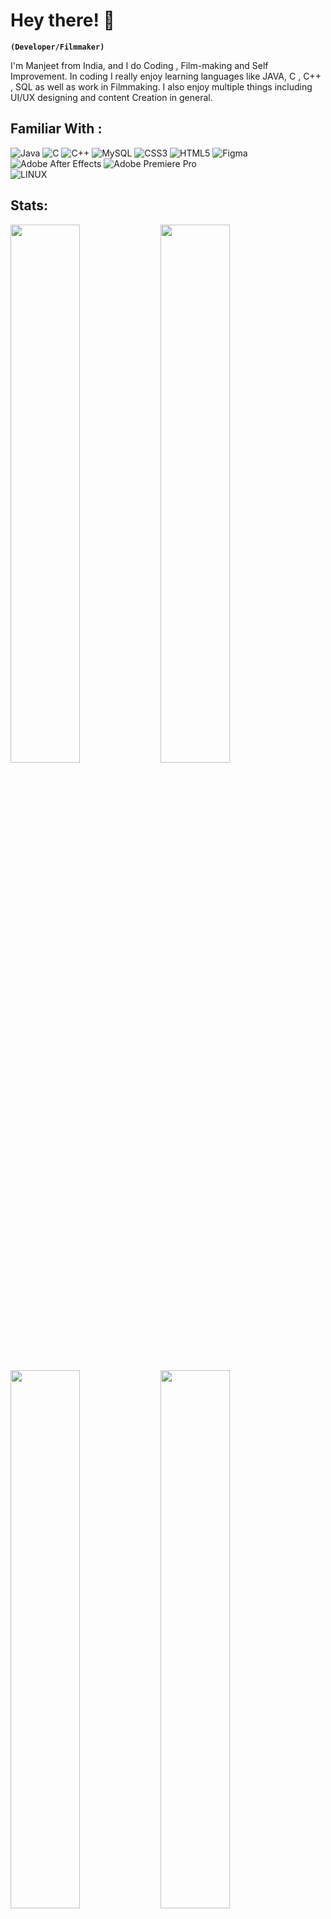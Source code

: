 # Hey there! 👋
**`(Developer/Filmmaker)`**

I'm Manjeet from India, and I do Coding , Film-making and Self Improvement. In coding I really enjoy learning languages like JAVA, C , C++ , SQL as well as work in Filmmaking. I also enjoy  multiple things including UI/UX designing and content Creation in general. 


## Familiar With :
![Java](https://img.shields.io/badge/java-%23ED8B00.svg?style=for-the-badge&logo=java&logoColor=white) 
![C](https://img.shields.io/badge/c-%2300599C.svg?style=for-the-badge&logo=c&logoColor=white) 
![C++](https://img.shields.io/badge/c++-%2300599C.svg?style=for-the-badge&logo=c%2B%2B&logoColor=white)
![MySQL](https://img.shields.io/badge/mysql-%2300f.svg?style=for-the-badge&logo=mysql&logoColor=white)
![CSS3](https://img.shields.io/badge/css3-%231572B6.svg?style=for-the-badge&logo=css3&logoColor=white) 
![HTML5](https://img.shields.io/badge/html5-%23E34F26.svg?style=for-the-badge&logo=html5&logoColor=white) 
![Figma](https://img.shields.io/badge/figma-%23F24E1E.svg?style=for-the-badge&logo=figma&logoColor=white) 
![Adobe After Effects](https://img.shields.io/badge/Adobe%20After%20Effects-9999FF.svg?style=for-the-badge&logo=Adobe%20After%20Effects&logoColor=white) 
![Adobe Premiere Pro](https://img.shields.io/badge/Adobe%20Premiere%20Pro-9999FF.svg?style=for-the-badge&logo=Adobe%20Premiere%20Pro&logoColor=white) 	
![LINUX](https://img.shields.io/badge/Linux-FCC624?style=for-the-badge&logo=linux&logoColor=black)


## Stats:

<img align="left" width="47%" src= "https://github-readme-stats.vercel.app/api?username=manjeetio&theme=dark&hide_border=true&include_all_commits=true&count_private=true"/>
<img align="left" width="47%" align="left" width="47%" src= "https://github-readme-stats.vercel.app/api/top-langs/?username=manjeetio&theme=dark&hide_border=true&include_all_commits=true&count_private=true&layout=compact"/>

<img align="left" width="47%" src= "https://github-readme-streak-stats.herokuapp.com/?user=manjeetio&theme=dark&hide_border=true"/>
<img align="left" width="47%" src="https://github-contributor-stats.vercel.app/api?username=manjeetio&limit=5&theme=dark&hide_border=true&combine_all_yearly_contributions=true"/>








